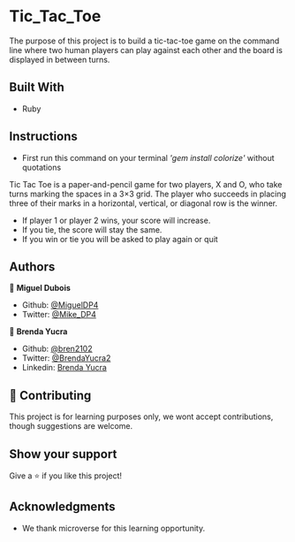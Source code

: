 # Tic_Tac_Toe

The purpose of this project is to build a tic-tac-toe game on the command line where two human players can play against each other and the board is displayed in between turns.

## Built With

- Ruby

## Instructions

 - First run this command on your terminal *'gem install colorize'*  without quotations

 Tic Tac Toe is a paper-and-pencil game for two players, X and O, who take turns marking the spaces in a 3×3 grid. The player who succeeds in placing three of their marks in a horizontal, vertical, or diagonal row is the winner. 

 - If player 1 or player 2 wins, your score will increase.
 - If you tie, the score will stay the same.
 - If you win or tie you will be asked to play again or quit


## Authors

👤 **Miguel Dubois**

- Github: [@MiguelDP4](https://github.com/MiguelDP4)
- Twitter: [@Mike_DP4](https://twitter.com/Mike_DP4)

👤 **Brenda Yucra**

- Github: [@bren2102](https://github.com/bren2102) 
- Twitter: [@BrendaYucra2](https://twitter.com/BrendaYucra)
- Linkedin: [Brenda Yucra](https://www.linkedin.com/in/brenda-yucra-51980681/)

## 🤝 Contributing

This project is for learning purposes only, we wont accept contributions, though suggestions are welcome.

## Show your support

Give a ⭐️ if you like this project!

## Acknowledgments

- We thank microverse for this learning opportunity.

